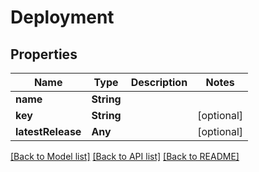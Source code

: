 # Deployment

## Properties
Name | Type | Description | Notes
------------ | ------------- | ------------- | -------------
**name** | **String** |  | 
**key** | **String** |  | [optional] 
**latestRelease** | **Any** |  | [optional] 

[[Back to Model list]](../README.md#documentation-for-models) [[Back to API list]](../README.md#documentation-for-api-endpoints) [[Back to README]](../README.md)


